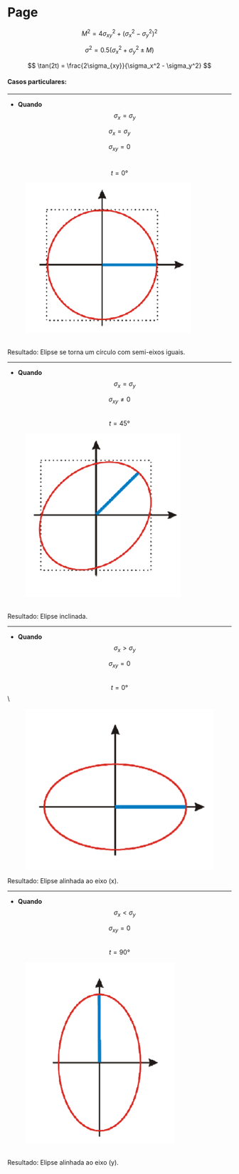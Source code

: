 # Page

$$
M^2 = 4\sigma_{xy}^2 + (\sigma_x^2 - \sigma_y^2)^2
$$

$$
\sigma^2 = 0.5(\sigma_x^2 + \sigma_y^2 \pm M)
$$

$$
\tan(2t) = \frac{2\sigma_{xy}}{\sigma_x^2 - \sigma_y^2}
$$

#### Casos particulares:



***

* **Quando** $$\sigma_x = \sigma_y$$

$$\sigma_x = \sigma_y$$

$$\sigma_{xy} = 0$$

\
$$t = 0°$$

<figure><img src=".gitbook/assets/image (18).png" alt=""><figcaption></figcaption></figure>

\
Resultado: Elipse se torna um círculo com semi-eixos iguais.



***

* **Quando** $$\sigma_x = \sigma_y$$

&#x20;$$\sigma_{xy} \neq 0$$\
$$t = 45°$$

<figure><img src=".gitbook/assets/image (19).png" alt=""><figcaption></figcaption></figure>

\
Resultado: Elipse inclinada.



***

* **Quando** $$\sigma_x > \sigma_y$$

&#x20;$$\sigma_{xy} = 0$$\
$$t = 0°$$\


<figure><img src=".gitbook/assets/image (17).png" alt=""><figcaption></figcaption></figure>



Resultado: Elipse alinhada ao eixo (x).



***

* **Quando** $$\sigma_x < \sigma_y$$

$$\sigma_{xy} = 0$$\
$$t = 90°$$

<figure><img src=".gitbook/assets/image (20).png" alt=""><figcaption></figcaption></figure>

\
Resultado: Elipse alinhada ao eixo (y).

